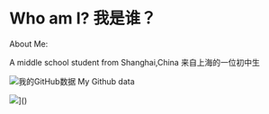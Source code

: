 # Who am I? 我是谁？

About Me:

A middle school student from Shanghai,China 来自上海的一位初中生

![我的GitHub数据 My Github data](https://github-readme-stats.vercel.app/api?username=akchiji888&theme=dark&count_private=true&show_icons=true)

![](https://github-readme-stats.vercel.app/api/top-langs/username=akchiji888)]()
